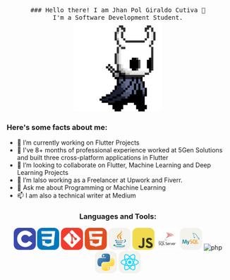 

<p align="center">
  <br>
  <samp>
    ### Hello there! I am Jhan Pol Giraldo Cutiva 👋
    <br>I'm a Software Development Student.<br>

</samp>

  <img src="https://raw.githubusercontent.com/TanZng/TanZng/master/assets/hollor_knight3.gif" width="200"/>

</p>
<h3> Here's some facts about me: </h3>

- 🔭 I’m currently working on Flutter Projects
- 🌱 I've 8+ months of professional experience worked at 5Gen Solutions and built three cross-platform applications in Flutter
- 👯 I’m looking to collaborate on Flutter, Machine Learning and Deep Learning Projects
- 🤔 I’m lalso working as a Freelancer at Upwork and Fiverr.
- 💬 Ask me about Programming or Machine Learning
- 📫 I am also a technical writer at Medium

<h3 align="center">Languages and Tools:</h3>
<p align= "center" >  <img src="https://github.com/tandpfun/skill-icons/blob/main/icons/C.svg" alt="c" width="50" height="50"/>  <img src="https://github.com/tandpfun/skill-icons/blob/main/icons/CSS.svg" alt="css3" width="50" height="50"/> <img src="https://github.com/tandpfun/skill-icons/blob/main/icons/Git.svg" alt="git" width="50" height="50"/>   <img src="https://github.com/tandpfun/skill-icons/blob/main/icons/HTML.svg" alt="html5" width="50" height="50"/> <img src="https://github.com/tandpfun/skill-icons/blob/main/icons/Java-Light.svg" alt="java" width="50" height="50"/> <img src="https://github.com/tandpfun/skill-icons/blob/main/icons/JavaScript.svg" alt="javascript" width="50" height="50"/>  <img src="https://github.com/Scar1109/skill-icons/blob/Scar1109/icons/microsoftSQL.svg" alt="mssql" width="50" height="50"/> <img src="https://github.com/tandpfun/skill-icons/blob/main/icons/MySQL-Light.svg" alt="mysql" width="50" height="50"/>  <img src="https://github.com/Scar1109/skill-icons/blob/Scar1109/icons/PHP-Light.svg" alt="php" width="50" height="50"/> <img src= "https://github.com/tandpfun/skill-icons/blob/main/icons/Python-Light.svg" alt="python" width="50" height="50"/> <img src="https://github.com/tandpfun/skill-icons/blob/main/icons/React-Light.svg" alt="react" width="50" height="50"/> </p>
